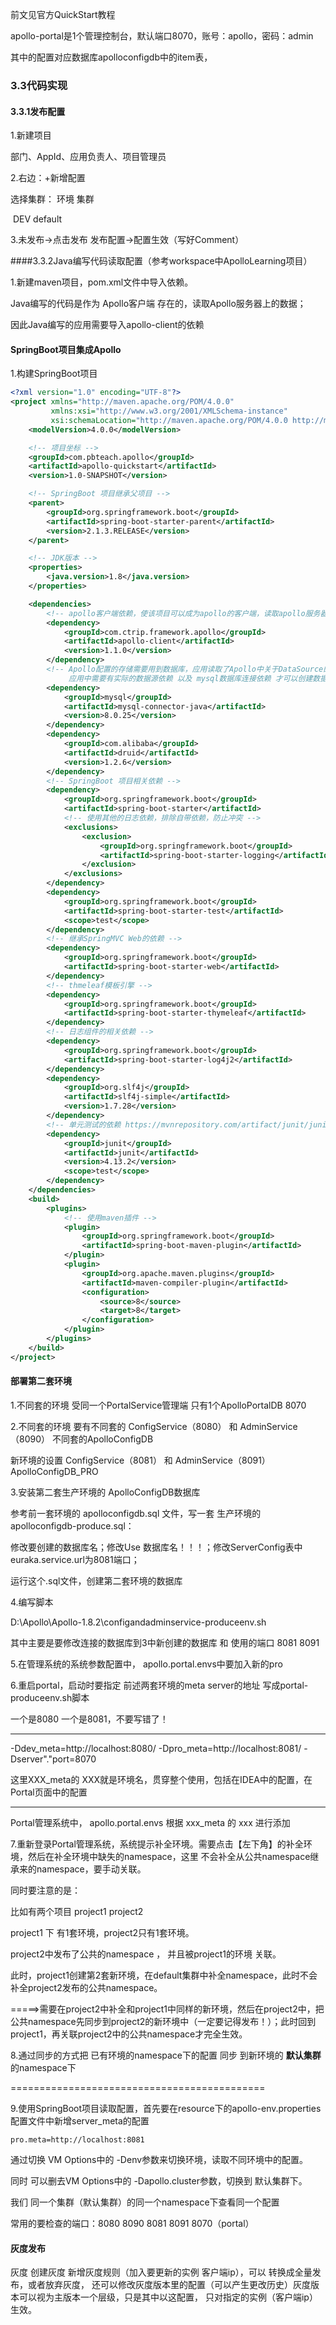 前文见官方QuickStart教程

apollo-portal是1个管理控制台，默认端口8070，账号：apollo，密码：admin

其中的配置对应数据库apolloconfigdb中的item表，



### 3.3代码实现

#### 3.3.1发布配置

1.新建项目

部门、AppId、应用负责人、项目管理员

2.右边：+新增配置

选择集群： 环境   集群

​			      DEV   default

3.未发布->点击发布 发布配置->配置生效（写好Comment）

####3.3.2Java编写代码读取配置（参考workspace中ApolloLearning项目）

1.新建maven项目，pom.xml文件中导入依赖。

Java编写的代码是作为  Apollo客户端 存在的，读取Apollo服务器上的数据；

因此Java编写的应用需要导入apollo-client的依赖



#### SpringBoot项目集成Apollo

1.构建SpringBoot项目

```xml
<?xml version="1.0" encoding="UTF-8"?>
<project xmlns="http://maven.apache.org/POM/4.0.0"
         xmlns:xsi="http://www.w3.org/2001/XMLSchema-instance"
         xsi:schemaLocation="http://maven.apache.org/POM/4.0.0 http://maven.apache.org/xsd/maven-4.0.0.xsd">
    <modelVersion>4.0.0</modelVersion>

    <!-- 项目坐标 -->
    <groupId>com.pbteach.apollo</groupId>
    <artifactId>apollo-quickstart</artifactId>
    <version>1.0-SNAPSHOT</version>

    <!-- SpringBoot 项目继承父项目 -->
    <parent>
        <groupId>org.springframework.boot</groupId>
        <artifactId>spring-boot-starter-parent</artifactId>
        <version>2.1.3.RELEASE</version>
    </parent>

    <!-- JDK版本 -->
    <properties>
        <java.version>1.8</java.version>
    </properties>

    <dependencies>
        <!-- apollo客户端依赖，使该项目可以成为apollo的客户端，读取apollo服务器上的配置 -->
        <dependency>
            <groupId>com.ctrip.framework.apollo</groupId>
            <artifactId>apollo-client</artifactId>
            <version>1.1.0</version>
        </dependency>
        <!-- Apollo配置的存储需要用到数据库，应用读取了Apollo中关于DataSource的配置之后
             应用中需要有实际的数据源依赖 以及 mysql数据库连接依赖 才可以创建数据源-->
        <dependency>
            <groupId>mysql</groupId>
            <artifactId>mysql-connector-java</artifactId>
            <version>8.0.25</version>
        </dependency>
        <dependency>
            <groupId>com.alibaba</groupId>
            <artifactId>druid</artifactId>
            <version>1.2.6</version>
        </dependency>
        <!-- SpringBoot 项目相关依赖 -->
        <dependency>
            <groupId>org.springframework.boot</groupId>
            <artifactId>spring-boot-starter</artifactId>
            <!-- 使用其他的日志依赖，排除自带依赖，防止冲突 -->
            <exclusions>
                <exclusion>
                    <groupId>org.springframework.boot</groupId>
                    <artifactId>spring-boot-starter-logging</artifactId>
                </exclusion>
            </exclusions>
        </dependency>
        <dependency>
            <groupId>org.springframework.boot</groupId>
            <artifactId>spring-boot-starter-test</artifactId>
            <scope>test</scope>
        </dependency>
        <!-- 继承SpringMVC Web的依赖 -->
        <dependency>
            <groupId>org.springframework.boot</groupId>
            <artifactId>spring-boot-starter-web</artifactId>
        </dependency>
        <!-- thmeleaf模板引擎 -->
        <dependency>
            <groupId>org.springframework.boot</groupId>
            <artifactId>spring-boot-starter-thymeleaf</artifactId>
        </dependency>
        <!-- 日志组件的相关依赖 -->
        <dependency>
            <groupId>org.springframework.boot</groupId>
            <artifactId>spring-boot-starter-log4j2</artifactId>
        </dependency>
        <dependency>
            <groupId>org.slf4j</groupId>
            <artifactId>slf4j-simple</artifactId>
            <version>1.7.28</version>
        </dependency>
        <!-- 单元测试的依赖 https://mvnrepository.com/artifact/junit/junit -->
        <dependency>
            <groupId>junit</groupId>
            <artifactId>junit</artifactId>
            <version>4.13.2</version>
            <scope>test</scope>
        </dependency>
    </dependencies>
    <build>
        <plugins>
            <!-- 使用maven插件 -->
            <plugin>
                <groupId>org.springframework.boot</groupId>
                <artifactId>spring-boot-maven-plugin</artifactId>
            </plugin>
            <plugin>
                <groupId>org.apache.maven.plugins</groupId>
                <artifactId>maven-compiler-plugin</artifactId>
                <configuration>
                    <source>8</source>
                    <target>8</target>
                </configuration>
            </plugin>
        </plugins>
    </build>
</project>
```



#### 部署第二套环境

1.不同套的环境 受同一个PortalService管理端 只有1个ApolloPortalDB 8070

2.不同套的环境 要有不同套的 ConfigService（8080） 和 AdminService（8090）  不同套的ApolloConfigDB

  新环境的设置 ConfigService（8081） 和 AdminService（8091）  ApolloConfigDB_PRO

3.安装第二套生产环境的 ApolloConfigDB数据库

参考前一套环境的 apolloconfigdb.sql 文件，写一套 生产环境的apolloconfigdb-produce.sql：

修改要创建的数据库名；修改Use 数据库名！！！；修改ServerConfig表中euraka.service.url为8081端口；

运行这个.sql文件，创建第二套环境的数据库

4.编写脚本

D:\Apollo\Apollo-1.8.2\configandadminservice-produceenv.sh

其中主要是要修改连接的数据库到3中新创建的数据库 和 使用的端口 8081 8091

5.在管理系统的系统参数配置中， apollo.portal.envs中要加入新的pro

6.重启portal，启动时要指定 前述两套环境的meta server的地址  写成portal-produceenv.sh脚本

一个是8080 一个是8081，不要写错了！

**************************************************************************************************************************************************************

-Ddev_meta=http://localhost:8080/ -Dpro_meta=http://localhost:8081/ -Dserver"."port=8070

这里XXX_meta的 XXX就是环境名，贯穿整个使用，包括在IDEA中的配置，在Portal页面中的配置

*********************************************************************************************************************************************************************************************************************************************************************

Portal管理系统中， apollo.portal.envs  根据 xxx_meta 的 xxx 进行添加

7.重新登录Portal管理系统，系统提示补全环境。需要点击【左下角】的补全环境，然后在补全环境中缺失的namespace，这里 不会补全从公共namespace继承来的namespace，要手动关联。

同时要注意的是：

比如有两个项目 project1     project2

project1 下 有1套环境，project2只有1套环境。

project2中发布了公共的namespace ， 并且被project1的环境 关联。

此时，project1创建第2套新环境，在default集群中补全namespace，此时不会补全project2发布的公共namespace。

=====>需要在project2中补全和project1中同样的新环境，然后在project2中，把公共namespace先同步到project2的新环境中（一定要记得发布！）；此时回到project1，再关联project2中的公共namespace才完全生效。

8.通过同步的方式把 已有环境的namespace下的配置 同步 到新环境的 **默认集群** 的namespace下

============================================

9.使用SpringBoot项目读取配置，首先要在resource下的apollo-env.properties配置文件中新增server_meta的配置

```properties
pro.meta=http://localhost:8081
```

通过切换 VM Options中的 -Denv参数来切换环境，读取不同环境中的配置。

同时  可以删去VM Options中的 -Dapollo.cluster参数，切换到 默认集群下。

我们 同一个集群（默认集群）的同一个namespace下查看同一个配置

常用的要检查的端口：8080 8090 8081 8091 8070（portal）

#### 灰度发布
灰度 创建灰度 新增灰度规则（加入要更新的实例 客户端ip），可以 转换成全量发布，或者放弃灰度，
还可以修改灰度版本里的配置（可以产生更改历史）灰度版本可以视为主版本一个层级，只是其中以这配置，
只对指定的实例（客户端ip）生效。